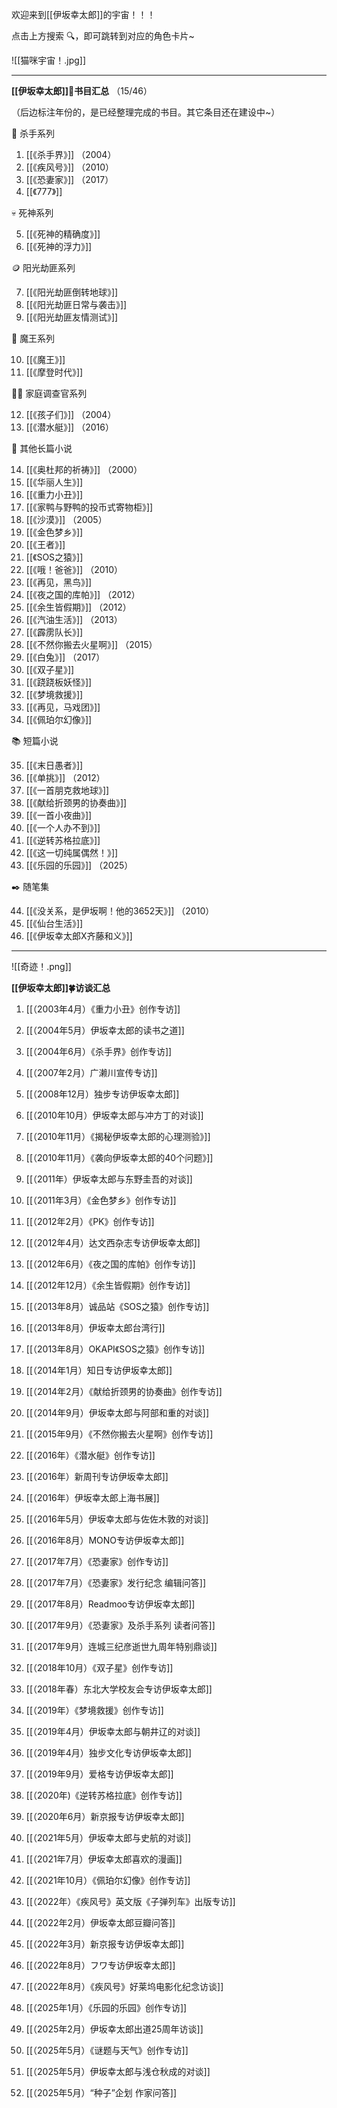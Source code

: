 
欢迎来到[[伊坂幸太郎]]的宇宙！！！
 
点击上方搜索 🔍，即可跳转到对应的角色卡片~

![[猫咪宇宙！.jpg]]

---

**[[伊坂幸太郎]]🌳书目汇总** （15/46）

（后边标注年份的，是已经整理完成的书目。其它条目还在建设中~）

🔪 杀手系列

1. [[《杀手界》]] （2004）
2. [[《疾风号》]] （2010）
3. [[《恐妻家》]] （2017）
4. [[《777》]] 

💀 死神系列

5. [[《死神的精确度》]] 
6. [[《死神的浮力》]] 

🪙 阳光劫匪系列

7. [[《阳光劫匪倒转地球》]] 
8. [[《阳光劫匪日常与袭击》]] 
9. [[《阳光劫匪友情测试》]] 

🐎 魔王系列

10. [[《魔王》]] 
11. [[《摩登时代》]] 

🐕‍🦺 家庭调查官系列

12. [[《孩子们》]] （2004）
13. [[《潜水艇》]] （2016）

📙 其他长篇小说

14. [[《奥杜邦的祈祷》]] （2000）
15. [[《华丽人生》]] 
16. [[《重力小丑》]]
17. [[《家鸭与野鸭的投币式寄物柜》]]
18. [[《沙漠》]] （2005）
19. [[《金色梦乡》]]
20. [[《王者》]]
21. [[《SOS之猿》]]
22. [[《哦！爸爸》]] （2010）
23. [[《再见，黑鸟》]]
24. [[《夜之国的库帕》]] （2012）
25. [[《余生皆假期》]] （2012）
26. [[《汽油生活》]] （2013）
27. [[《霹雳队长》]]
28. [[《不然你搬去火星啊》]] （2015）
29. [[《白兔》]] （2017）
30. [[《双子星》]]
31. [[《跷跷板妖怪》]]
32. [[《梦境救援》]]
33. [[《再见，马戏团》]]
34. [[《佩珀尔幻像》]]

📚 短篇小说

35. [[《末日愚者》]] 
36. [[《单挑》]] （2012）
37. [[《一首朋克救地球》]] 
38. [[《献给折颈男的协奏曲》]] 
39. [[《一首小夜曲》]] 
40. [[《一个人办不到》]] 
41. [[《逆转苏格拉底》]] 
42. [[《这一切纯属偶然！》]] 
43. [[《乐园的乐园》]] （2025）

✒️ 随笔集

44. [[《没关系，是伊坂啊！他的3652天》]] （2010）
45. [[《仙台生活》]] 
46. [[《伊坂幸太郎X齐藤和义》]] 

---

![[奇迹！.png]]

**[[伊坂幸太郎]]🍀访谈汇总** 

1. [[（2003年4月）《重力小丑》创作专访]]

2. [[（2004年5月）伊坂幸太郎的读书之道]]

3. [[（2004年6月）《杀手界》创作专访]]

4. [[（2007年2月）广濑川宣传专访]] 

5. [[（2008年12月）独步专访伊坂幸太郎]]

6. [[（2010年10月）伊坂幸太郎与冲方丁的对谈]]

7. [[（2010年11月）《揭秘伊坂幸太郎的心理测验》]]

8. [[（2010年11月）《袭向伊坂幸太郎的40个问题》]]

9. [[（2011年）伊坂幸太郎与东野圭吾的对谈]]

10. [[（2011年3月）《金色梦乡》创作专访]]

11. [[（2012年2月）《PK》创作专访]]

12. [[（2012年4月）达文西杂志专访伊坂幸太郎]]

13. [[（2012年6月）《夜之国的库帕》创作专访]]

14. [[（2012年12月）《余生皆假期》创作专访]]

15. [[（2013年8月）诚品站《SOS之猿》创作专访]]

16. [[（2013年8月）伊坂幸太郎台湾行]]

17. [[（2013年8月）OKAPI《SOS之猿》创作专访]]

18. [[（2014年1月）知日专访伊坂幸太郎]]

19. [[（2014年2月）《献给折颈男的协奏曲》创作专访]]

20. [[（2014年9月）伊坂幸太郎与阿部和重的对谈]]

21. [[（2015年9月）《不然你搬去火星啊》创作专访]]

22. [[（2016年）《潜水艇》创作专访]]

23. [[（2016年）新周刊专访伊坂幸太郎]]

24. [[（2016年）伊坂幸太郎上海书展]]

25. [[（2016年5月）伊坂幸太郎与佐佐木敦的对谈]]

26. [[（2016年8月）MONO专访伊坂幸太郎]] 

27. [[（2017年7月）《恐妻家》创作专访]]

28. [[（2017年7月）《恐妻家》发行纪念 编辑问答]]

29. [[（2017年8月）Readmoo专访伊坂幸太郎]]

30. [[（2017年9月）《恐妻家》及杀手系列 读者问答]]

31. [[（2017年9月）连城三纪彦逝世九周年特别鼎谈]] 

32. [[（2018年10月）《双子星》创作专访]]

33. [[（2018年春）东北大学校友会专访伊坂幸太郎]]

34. [[（2019年）《梦境救援》创作专访]] 

35. [[（2019年4月）伊坂幸太郎与朝井辽的对谈]]

36. [[（2019年4月）独步文化专访伊坂幸太郎]]

37. [[（2019年9月）爱格专访伊坂幸太郎]]

38. [[（2020年)《逆转苏格拉底》创作专访]]

39. [[（2020年6月）新京报专访伊坂幸太郎]]

40. [[（2021年5月）伊坂幸太郎与史航的对谈]]

41. [[（2021年7月）伊坂幸太郎喜欢的漫画]]

42. [[（2021年10月）《佩珀尔幻像》创作专访]]

43. [[（2022年）《疾风号》英文版《子弹列车》出版专访]]

44. [[（2022年2月）伊坂幸太郎豆瓣问答]]

45. [[（2022年3月）新京报专访伊坂幸太郎]] 

46. [[（2022年8月）フワ专访伊坂幸太郎]]

47. [[（2022年8月）《疾风号》好莱坞电影化纪念访谈]]

48. [[（2025年1月）《乐园的乐园》创作专访]]

49. [[（2025年2月）伊坂幸太郎出道25周年访谈]]

50. [[（2025年5月）《谜题与天气》创作专访]] 

51. [[（2025年5月）伊坂幸太郎与浅仓秋成的对谈]] 

52. [[（2025年5月）“种子”企划 作家问答]] 